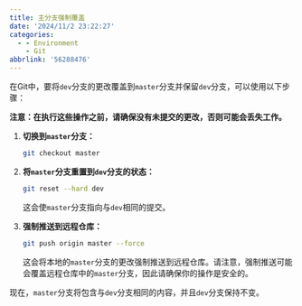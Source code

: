 ```yaml
---
title: 主分支强制覆盖
date: '2024/11/2 23:22:27'
categories:
  - - Environment
    - Git
abbrlink: '56288476'
---
```

在Git中，要将`dev`分支的更改覆盖到`master`分支并保留`dev`分支，可以使用以下步骤：

**注意：在执行这些操作之前，请确保没有未提交的更改，否则可能会丢失工作。**

1. **切换到`master`分支：**
   ```bash
   git checkout master
   ```

2. **将`master`分支重置到`dev`分支的状态：**
   ```bash
   git reset --hard dev
   ```

   这会使`master`分支指向与`dev`相同的提交。

3. **强制推送到远程仓库：**
   ```bash
   git push origin master --force
   ```

   这会将本地的`master`分支的更改强制推送到远程仓库。请注意，强制推送可能会覆盖远程仓库中的`master`分支，因此请确保你的操作是安全的。

现在，`master`分支将包含与`dev`分支相同的内容，并且`dev`分支保持不变。